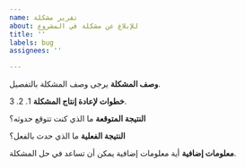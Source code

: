 ```yaml
---
name: تقرير مشكلة
about: للإبلاغ عن مشكلة في المشروع
title: ''
labels: bug
assignees: ''

---
```


**وصف المشكلة**
يرجى وصف المشكلة بالتفصيل.

**خطوات لإعادة إنتاج المشكلة**
1. 
2. 
3. 

**النتيجة المتوقعة**
ما الذي كنت تتوقع حدوثه؟

**النتيجة الفعلية**
ما الذي حدث بالفعل؟

**معلومات إضافية**
أية معلومات إضافية يمكن أن تساعد في حل المشكلة.

